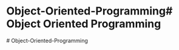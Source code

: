 # Object-Oriented-Programming#   O b j e c t   O r i e n t e d   P r o g r a m m i n g  
 #   O b j e c t - O r i e n t e d - P r o g r a m m i n g  
 
